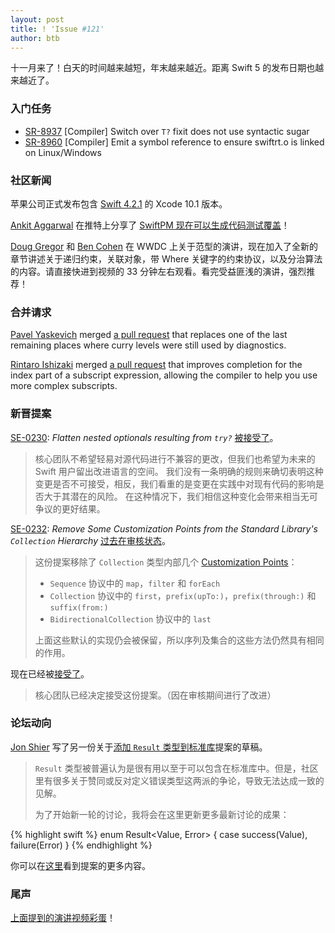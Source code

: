 ```yaml
---
layout: post
title: ! 'Issue #121'
author: btb
---
```


十一月来了！白天的时间越来越短，年末越来越近。距离 Swift 5 的发布日期也越来越近了。

<!--excerpt-->

### 入门任务

- [SR-8937](https://bugs.swift.org/browse/SR-8937) [Compiler] Switch over `T?` fixit does not use syntactic sugar
- [SR-8960](https://bugs.swift.org/browse/SR-8960) [Compiler] Emit a symbol reference to ensure swiftrt.o is linked on Linux/Windows

### 社区新闻

苹果公司正式发布包含 [Swift 4.2.1](https://developer.apple.com/documentation/xcode_release_notes/xcode_10_1_release_notes#3036305) 的 Xcode 10.1 版本。

[Ankit Aggarwal](https://twitter.com/aciidb0mb3r/) 在推特上分享了 [SwiftPM 现在可以生成代码测试覆盖](https://twitter.com/aciidb0mb3r/status/1055190174231973889)！

[Doug Gregor](https://twitter.com/dgregor79/) 和 [Ben Cohen](https://twitter.com/AirspeedSwift) 在 WWDC 上关于范型的演讲，现在加入了全新的章节讲述关于递归约束，关联对象，带 Where 关键字的约束协议，以及分治算法的内容。请直接快进到视频的 33 分钟左右观看。看完受益匪浅的演讲，强烈推荐！

### 合并请求

[Pavel Yaskevich](https://github.com/xedin) merged [a pull request](https://github.com/apple/swift/pull/19947) that replaces one of the last remaining places where curry levels were still used by diagnostics.

[Rintaro Ishizaki](https://twitter.com/rintaro) merged [a pull request](https://github.com/apple/swift/pull/20066) that improves completion for the index part of a subscript expression, allowing the compiler to help you use more complex subscripts.

### 新晋提案

[SE-0230](https://github.com/apple/swift-evolution/blob/master/proposals/0230-flatten-optional-try.md): *Flatten nested optionals resulting from `try?`* [被接受了](https://forums.swift.org/t/accepted-se-230-flatten-nested-optionals-resulting-from-try/17376)。

> 核心团队不希望轻易对源代码进行不兼容的更改，但我们也希望为未来的 Swift 用户留出改进语言的空间。 我们没有一条明确的规则来确切表明这种变更是否不可接受，相反，我们看重的是变更在实践中对现有代码的影响是否大于其潜在的风险。 在这种情况下，我们相信这种变化会带来相当无可争议的更好结果。

[SE-0232](https://github.com/apple/swift-evolution/blob/master/proposals/0232-remove-customization-points.md): *Remove Some Customization Points from the Standard Library's `Collection` Hierarchy* [过去在审核状态](https://forums.swift.org/t/se-0232-remove-some-customization-points-from-the-standard-librarys-collection-hierarchy/17265)。

> 这份提案移除了 `Collection` 类型内部几个 [Customization Points](https://forums.swift.org/t/pitch-remove-some-customization-points-from-the-std-lib-collection-protocols/16911/15)：
>
> - `Sequence` 协议中的 `map`，`filter` 和 `forEach`
> - `Collection` 协议中的 `first`，`prefix(upTo:)`，`prefix(through:)` 和 `suffix(from:)`
> - `BidirectionalCollection` 协议中的 `last`
>
> 上面这些默认的实现仍会被保留，所以序列及集合的这些方法仍然具有相同的作用。

现在已经被[接受了](https://forums.swift.org/t/se-0232-remove-some-customization-points-from-the-standard-librarys-collection-hierarchy/17265/16)。

> 核心团队已经决定接受这份提案。（因在审核期间进行了改进）

### 论坛动向

[Jon Shier](https://twitter.com/jshier) 写了另一份关于[添加 `Result` 类型到标准库](https://forums.swift.org/t/adding-result-ii-unconstrained-boogaloo/17128)提案的草稿。

> `Result` 类型被普遍认为是很有用以至于可以包含在标准库中。但是，社区里有很多关于赞同或反对定义错误类型这两派的争论，导致无法达成一致的见解。
>
> 为了开始新一轮的讨论，我将会在这里更新更多最新讨论的成果：

{% highlight swift %}
enum Result<Value, Error> {
    case success(Value), failure(Error)
}
{% endhighlight %}

你可以在[这里](https://github.com/apple/swift-evolution/pull/937)看到提案的更多内容。

### 尾声

[上面提到的演讲视频彩蛋](https://twitter.com/AirspeedSwift/status/1057357660792573952)！
